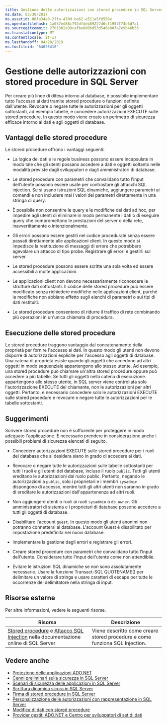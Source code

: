 ```yaml
---
title: Gestione delle autorizzazioni con stored procedure in SQL Server
ms.date: 03/30/2017
ms.assetid: 08fa34e8-2ffa-470d-ba62-e511a5f8558e
ms.openlocfilehash: 1a057ed88c792dfdeb89227d6cf1957f74b6d7a1
ms.sourcegitcommit: 2701302a99cafbe0d86d53d540eb0fa7e9b46b36
ms.translationtype: MT
ms.contentlocale: it-IT
ms.lasthandoff: 04/28/2019
ms.locfileid: "64623418"
---
```

# <a name="managing-permissions-with-stored-procedures-in-sql-server"></a>Gestione delle autorizzazioni con stored procedure in SQL Server
Per creare più linee di difesa intorno al database, è possibile implementare tutto l'accesso ai dati tramite stored procedure o funzioni definite dall'utente. Revocare o negare tutte le autorizzazioni per gli oggetti sottostanti, ad esempio tabelle, e concedere autorizzazioni EXECUTE sulle stored procedure. In questo modo viene creato un perimetro di sicurezza efficace intorno ai dati e agli oggetti di database.  
  
## <a name="stored-procedure-benefits"></a>Vantaggi delle stored procedure  
 Le stored procedure offrono i vantaggi seguenti:  
  
- La logica dei dati e le regole business possono essere incapsulate in modo tale che gli utenti possano accedere a dati e oggetti soltanto nelle modalità previste dagli sviluppatori e dagli amministratori di database.  
  
- Le stored procedure con parametri che convalidano tutto l'input dell'utente possono essere usate per contrastare gli attacchi SQL injection. Se si usano istruzioni SQL dinamiche, aggiungere parametri ai comandi e non includere mai i valori dei parametri direttamente in una stringa di query.  
  
- È possibile non consentire le query e le modifiche dei dati ad hoc, per impedire agli utenti di eliminare in modo permanente i dati o di eseguire query che compromettono le prestazioni del server o della rete, inavvertitamente o intenzionalmente.  
  
- Gli errori possono essere gestiti nel codice procedurale senza essere passati direttamente alle applicazioni client. In questo modo si impedisce la restituzione di messaggi di errore che potrebbero agevolare un attacco di tipo probe. Registrare gli errori e gestirli sul server.  
  
- Le stored procedure possono essere scritte una sola volta ed essere accessibili a molte applicazioni.  
  
- Le applicazioni client non devono necessariamente riconoscere le strutture dati sottostanti. Il codice delle stored procedure può essere modificato senza richiedere modifiche nelle applicazioni client, purché le modifiche non abbiano effetto sugli elenchi di parametri o sui tipi di dati restituiti.  
  
- Le stored procedure consentono di ridurre il traffico di rete combinando più operazioni in un'unica chiamata di procedura.  
  
## <a name="stored-procedure-execution"></a>Esecuzione delle stored procedure  
 Le stored procedure traggono vantaggio dal concatenamento della proprietà per fornire l'accesso ai dati. In questo modo gli utenti non devono disporre di autorizzazioni esplicite per l'accesso agli oggetti di database. Una catena di proprietà esiste quando gli oggetti che accedono ad altri oggetti in modo sequenziale appartengono allo stesso utente. Ad esempio, una stored procedure può chiamare un'altra stored procedure oppure può accedere a più tabelle. Se tutti gli oggetti nella catena di esecuzione appartengono allo stesso utente, in SQL server viene controllata solo l'autorizzazione EXECUTE del chiamante, non le autorizzazioni per altri oggetti. Pertanto, è necessario concedere solo le autorizzazioni EXECUTE sulle stored procedure e revocare o negare tutte le autorizzazioni per le tabelle sottostanti.  
  
## <a name="best-practices"></a>Suggerimenti  
 Scrivere stored procedure non è sufficiente per proteggere in modo adeguato l'applicazione. È necessario prendere in considerazione anche i possibili problemi di sicurezza elencati di seguito.  
  
- Concedere autorizzazioni EXECUTE sulle stored procedure per i ruoli del database che si desidera siano in grado di accedere ai dati.  
  
- Revocare o negare tutte le autorizzazioni sulle tabelle sottostanti per tutti i ruoli e gli utenti del database, incluso il ruolo `public`. Tutti gli utenti ereditano le autorizzazioni dal ruolo public. Pertanto, negando le autorizzazioni a `public`, solo i proprietari e i membri `sysadmin` dispongono di accesso, mentre tutti gli altri utenti non saranno in grado di ereditare le autorizzazioni dall'appartenenza ad altri ruoli.  
  
- Non aggiungere utenti o ruoli ai ruoli `sysadmin` o `db_owner`. Gli amministratori di sistema e i proprietari di database possono accedere a tutti gli oggetti di database.  
  
- Disabilitare l'account `guest`. In questo modo gli utenti anonimi non potranno connettersi al database. L'account Guest è disabilitato per impostazione predefinita nei nuovi database.  
  
- Implementare la gestione degli errori e registrare gli errori.  
  
- Creare stored procedure con parametri che convalidano tutto l'input dell'utente. Considerare tutto l'input dell'utente come non attendibile.  
  
- Evitare le istruzioni SQL dinamiche se non sono assolutamente necessarie. Usare la funzione Transact-SQL QUOTENAME() per delimitare un valore di stringa e usare caratteri di escape per tutte le occorrenze del delimitatore nella stringa di input.  
  
## <a name="external-resources"></a>Risorse esterne  
 Per altre informazioni, vedere le seguenti risorse.  
  
|Risorsa|Descrizione|  
|--------------|-----------------|  
|[Stored procedure](/sql/relational-databases/stored-procedures/stored-procedures-database-engine) e [Attacco SQL Injection](https://go.microsoft.com/fwlink/?LinkId=98234) nella documentazione online di SQL Server|Viene descritto come creare stored procedure e come funziona SQL Injection.|  
  
## <a name="see-also"></a>Vedere anche

- [Protezione delle applicazioni ADO.NET](../../../../../docs/framework/data/adonet/securing-ado-net-applications.md)
- [Cenni preliminari sulla sicurezza in SQL Server](../../../../../docs/framework/data/adonet/sql/overview-of-sql-server-security.md)
- [Scenari di sicurezza delle applicazioni in SQL Server](../../../../../docs/framework/data/adonet/sql/application-security-scenarios-in-sql-server.md)
- [Scrittura dinamica sicura in SQL Server](../../../../../docs/framework/data/adonet/sql/writing-secure-dynamic-sql-in-sql-server.md)
- [Firma di stored procedure in SQL Server](../../../../../docs/framework/data/adonet/sql/signing-stored-procedures-in-sql-server.md)
- [Personalizzazione delle autorizzazioni con rappresentazione in SQL Server](../../../../../docs/framework/data/adonet/sql/customizing-permissions-with-impersonation-in-sql-server.md)
- [Modifica di dati con stored procedure](../../../../../docs/framework/data/adonet/modifying-data-with-stored-procedures.md)
- [Provider gestiti ADO.NET e Centro per sviluppatori di set di dati](https://go.microsoft.com/fwlink/?LinkId=217917)
